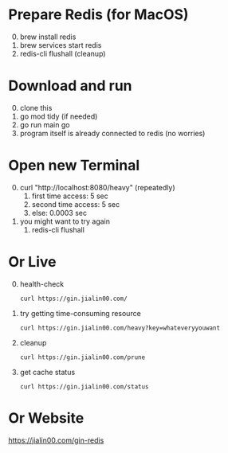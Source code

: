 # Prepare Redis (for MacOS)

0. brew install redis
1. brew services start redis
2. redis-cli flushall (cleanup)

# Download and run
0. clone this
1. go mod tidy (if needed)
2. go run main go
3. program itself is already connected to redis (no worries)

# Open new Terminal

0. curl "http://localhost:8080/heavy" (repeatedly)
    1. first time access: 5 sec
    2. second time access: 5 sec
    3. else: 0.0003 sec
1. you might want to try again 
    1. redis-cli flushall


# Or Live
0. health-check 
    ```
    curl https://gin.jialin00.com/
    ```
1. try getting time-consuming resource
    ```
    curl https://gin.jialin00.com/heavy?key=whateveryyouwant
    ```
2. cleanup
    ```
    curl https://gin.jialin00.com/prune
    ```

2. get cache status
    ```
    curl https://gin.jialin00.com/status
    ```

# Or Website
https://jialin00.com/gin-redis
 
